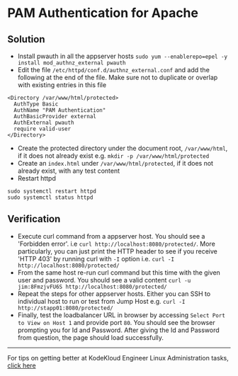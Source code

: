 # PAM Authentication for Apache
## Solution
* Install pwauth in all the appserver hosts `sudo yum --enablerepo=epel -y install mod_authnz_external pwauth`
* Edit the file `/etc/httpd/conf.d/authnz_external.conf` and add the following at the end of the file. Make sure not to duplicate or overlap with existing entries in this file
```
<Directory /var/www/html/protected>
  AuthType Basic
  AuthName "PAM Authentication"
  AuthBasicProvider external
  AuthExternal pwauth
  require valid-user
</Directory>
 ```
* Create the protected directory under the document root, `/var/www/html`, if it does not already exist e.g. `mkdir -p /var/www/html/protected`
* Create an `index.html` under `/var/www/html/protected`, if it does not already exist, with any test content
* Restart httpd
```
sudo systemctl restart httpd
sudo systemctl status httpd
```

## Verification
* Execute curl command from a appserver host. You should see a 'Forbidden error'. i.e `curl http://localhost:8080/protected/`. More particularly, you can just print the HTTP header to see if you receive 'HTTP 403' by running curl with `-I` option i.e. `curl -I http://localhost:8080/protected/`
* From the same host re-run curl command but this time with the given user and password. You should see a valid content 
`curl -u jim:8FmzjvFU6S http://localhost:8080/protected/`
* Repeat the steps for other appserver hosts. Either you can SSH to individual host to run or test from Jump Host e.g. `curl -I http://stapp01:8080/protected/`
* Finally, test the loadbalancer URL in browser by accessing `Select Port to View on Host 1` and provide port `80`. You should see the browser prompting you for Id and Password. After giving the Id and Password from question, the page should load successfully.

---
For tips on getting better at KodeKloud Engineer Linux Administration tasks, [click here](./README.md)

